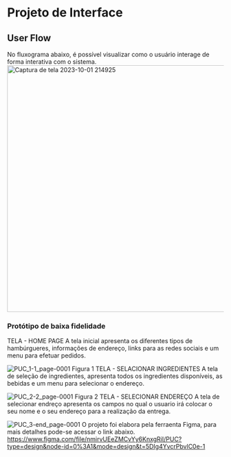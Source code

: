 
# Projeto de Interface

## User Flow
No fluxograma abaixo, é possível visualizar como o usuário interage de forma interativa com o sistema.
<img width="575" alt="Captura de tela 2023-10-01 214925" src="https://github.com/ICEI-PUC-Minas-PMV-ADS/pmv-ads-2023-2-e1-proj-web-t3-grupo-02/assets/145210886/b4a038bf-914c-4506-8686-7e56f0810be2">

### Protótipo de baixa fidelidade
TELA - HOME PAGE
A tela inicial apresenta os diferentes tipos de hambúrgueres, informações de endereço, links para as redes sociais e um menu para efetuar pedidos.

![PUC_1-1_page-0001](https://github.com/ICEI-PUC-Minas-PMV-ADS/pmv-ads-2023-2-e1-proj-web-t3-grupo-02/assets/145210886/d32ac675-0c4c-4c00-bec4-6dc921b3d959)
Figura 1
TELA - SELACIONAR INGREDIENTES
A tela de seleção de ingredientes, apresenta todos os ingredientes disponíveis, as bebidas e um menu para selecionar o endereço.

![PUC_2-2_page-0001](https://github.com/ICEI-PUC-Minas-PMV-ADS/pmv-ads-2023-2-e1-proj-web-t3-grupo-02/assets/145210886/10fade5c-3fdf-4f86-88d2-1e5084079f83)
Figura 2
TELA - SELECIONAR ENDEREÇO
A tela de selecionar endreço apresenta os campos no qual o usuario irá colocar o seu nome e o seu endereço para a realização da entrega.

![PUC_3-end_page-0001](https://github.com/ICEI-PUC-Minas-PMV-ADS/pmv-ads-2023-2-e1-proj-web-t3-grupo-02/assets/145210886/ee116aa2-f3a9-483f-878c-ca439e4ddc67)
O projeto foi elabora pela ferraenta Figma, para mais detalhes pode-se acessar o link abaixo.
https://www.figma.com/file/nmirvUEeZMCvYy6KnxgRiI/PUC?type=design&node-id=0%3A1&mode=design&t=5DIg4YvcrPbvlC0e-1



